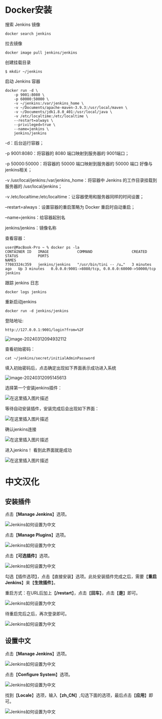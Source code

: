 # Docker安装

搜索 Jenkins 镜像

```shell
docker search jenkins
```

拉去镜像

```shell
docker image pull jenkins/jenkins
```

创建挂载目录

```shell
$ mkdir ~/jenkins
```

启动 Jenkins 容器

```shell
docker run -d \
    -p 9001:8080 \
    -p 60000:50000 \
    -v ~/jenkins:/var/jenkins_home \
    -v ~/Documents/apache-maven-3.9.3:/usr/local/maven \
    -v ~/Documents/jdk1.8.0_401:/usr/local/java \
    -v /etc/localtime:/etc/localtime \
    --restart=always \
    --privileged=true \
    --name=jenkins \
    jenkins/jenkins
```

-d：后台运行容器；

-p 9001:8080：将容器的 8080 端口映射到服务器的 9001端口；

-p 50000:50000：将容器的 50000 端口映射到服务器的 50000 端口 好像与jenkins相关；

-v /usr/local/jenkins:/var/jenkins_home：将容器中 Jenkins 的工作目录挂载到服务器的 /usr/local/jenkins；

-v /etc/localtime:/etc/localtime：让容器使用和服务器同样的时间设置；

–restart=always：设置容器的重启策略为 Docker 重启时自动重启；

–name=jenkins：给容器起别名

jenkins/jenkins：镜像名称

查看容器：

```shell
user@MacBook-Pro ~ % docker ps -la
CONTAINER ID   IMAGE             COMMAND                  CREATED         STATUS         PORTS                                              NAMES
77083324c359   jenkins/jenkins   "/usr/bin/tini -- /u…"   3 minutes ago   Up 3 minutes   0.0.0.0:9001->8080/tcp, 0.0.0.0:60000->50000/tcp   jenkins
```

跟踪 jenkins 日志

```shell
docker logs jenkins
```

重新启动jenkins

```shell
docker run -d jenkins/jenkins 
```

登陆地址:

```
http://127.0.0.1:9001/login?from=%2F
```

![image-20240312094932112](./93.Jenkins.assets/image-20240312094932112.png)

查看初始密码：

```
cat ~/jenkins/secret/initialAdminPassword
```

填入初始密码后，点击确定出现如下界面表示成功进入系统

![image-20240312095145613](./93.Jenkins.assets/image-20240312095145613.png)

选择第一个安装jenkins插件：

![在这里插入图片描述](./93.Jenkins.assets/fb1709df6eaf4c539fe2fa25c54ed3be.png)

等待自动安装插件，安装完成后会出现如下界面：

![在这里插入图片描述](./93.Jenkins.assets/0f7c7c8e3d3542128da8f506d856a40e.png)

确认jenkins连接

![在这里插入图片描述](./93.Jenkins.assets/8d821c3edfd5494cadeb4d0b82b9dc22.png)

进入jenkins！ 看到此界面就是成功

![在这里插入图片描述](./93.Jenkins.assets/037d71fc849b4b49b57e07fb07c2f36e.png)





# 中文汉化



## 安装插件

点击【**Manage Jenkins**】选项。

![Jenkins如何设置为中文](./93.Jenkins.assets/51cd85cec7f88a775f7792f96e4a2f27e6eff802.jpg)



点击【**Manage Plugins**】选项。

![Jenkins如何设置为中文](./93.Jenkins.assets/2947750192dd3340bd598b32881c99c0aefcf102.jpg)



点击【**可选插件**】选项。

![Jenkins如何设置为中文](./93.Jenkins.assets/955ea0e434daf05e5d8963c4751d96d81919e502.jpg)



勾选【插件选项】，点击【直接安装】选项。此处安装插件完成之后，需要【**重启Jenkins**】来【**生效插件**】。

重启方式：在URL后加上【**/restart**】，点击【**回车**】，点击【**是**】即可。

![Jenkins如何设置为中文](./93.Jenkins.assets/50a010f85856d53d988ec25c47d2bb665059ca02.jpg)

待重启完后之后，再次登录即可。

![Jenkins如何设置为中文](./93.Jenkins.assets/023cff37c97622bc2f6fd5d2a05fd54604962803.jpg)

## 设置中文

点击【**Manage Jenkins**】选项。

![Jenkins如何设置为中文](./93.Jenkins.assets/c99358fe474ec2836d15215abe4f50b8b53e1c03.jpg)



点击【**Configure System**】选项。

![Jenkins如何设置为中文](./93.Jenkins.assets/92dd32f7dfb2dc19a48641ae95def4dca1391003.jpg)



找到【**Locale**】选项，输入【**zh_CN**】,勾选下面的选项，最后点击【**应用**】即可。

![Jenkins如何设置为中文](./93.Jenkins.assets/6834ecc4ec99594372ab524b95425d6b05d10403.jpg)





